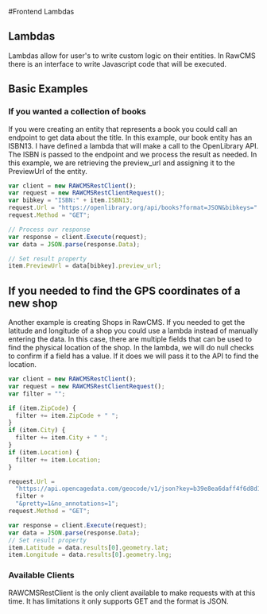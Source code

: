 #Frontend Lambdas

## Lambdas

Lambdas allow for user's to write custom logic on their entities. In RawCMS there is an interface to write Javascript code that will be executed.

## Basic Examples

### If you wanted a collection of books

If you were creating an entity that represents a book you could call an endpoint to get data about the title. In this example, our book entity has an ISBN13. I have defined a lambda that will make a call to the OpenLibrary API. The ISBN is passed to the endpoint and we process the result as needed. In this example, we are retrieving the preview_url and assigning it to the PreviewUrl of the entity.

```js
var client = new RAWCMSRestClient();
var request = new RAWCMSRestClientRequest();
var bibkey = "ISBN:" + item.ISBN13;
request.Url = "https://openlibrary.org/api/books?format=JSON&bibkeys=" + bibkey;
request.Method = "GET";

// Process our response
var response = client.Execute(request);
var data = JSON.parse(response.Data);

// Set result property
item.PreviewUrl = data[bibkey].preview_url;
```

## If you needed to find the GPS coordinates of a new shop

Another example is creating Shops in RawCMS. If you needed to get the latitude and longitude of a shop you could use a lambda instead of manually entering the data. In this case, there are multiple fields that can be used to find the physical location of the shop. In the lambda, we will do null checks to confirm if a field has a value. If it does we will pass it to the API to find the location.

```js
var client = new RAWCMSRestClient();
var request = new RAWCMSRestClientRequest();
var filter = "";

if (item.ZipCode) {
  filter += item.ZipCode + " ";
}
if (item.City) {
  filter += item.City + " ";
}
if (item.Location) {
  filter += item.Location;
}

request.Url =
  "https://api.opencagedata.com/geocode/v1/json?key=b39e8ea6daff4f6d8d13d47223b90456&q=" +
  filter +
  "&pretty=1&no_annotations=1";
request.Method = "GET";

var response = client.Execute(request);
var data = JSON.parse(response.Data);
// Set result property
item.Latitude = data.results[0].geometry.lat;
item.Longitude = data.results[0].geometry.lng;
```

### Available Clients

RAWCMSRestClient is the only client available to make requests with at this time. It has limitations it only supports GET and the format is JSON.
